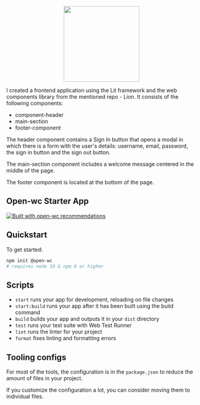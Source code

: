<p align="center">
  <img width="200" src="https://open-wc.org/hero.png"></img>
</p>


I created a frontend application using the Lit framework and the web components library from the mentioned repo - Lion.
It consists of the following components:
- component-header
- main-section
- footer-component

The header component contains a Sign In button that opens a modal in which there is a form with the user's details: username, email, password, the sign in button and the sign out button.

The main-section component includes a welcome message centered in the middle of the page.

The footer component is located at the bottom of the page.


 
## Open-wc Starter App

[![Built with open-wc recommendations](https://img.shields.io/badge/built%20with-open--wc-blue.svg)](https://github.com/open-wc)

## Quickstart

To get started:

```bash
npm init @open-wc
# requires node 10 & npm 6 or higher
```

## Scripts

- `start` runs your app for development, reloading on file changes
- `start:build` runs your app after it has been built using the build command
- `build` builds your app and outputs it in your `dist` directory
- `test` runs your test suite with Web Test Runner
- `lint` runs the linter for your project
- `format` fixes linting and formatting errors

## Tooling configs

For most of the tools, the configuration is in the `package.json` to reduce the amount of files in your project.

If you customize the configuration a lot, you can consider moving them to individual files.
